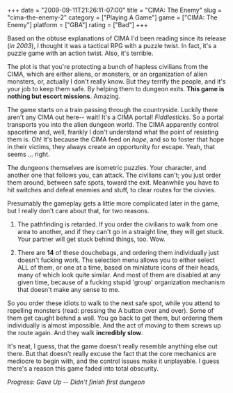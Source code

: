 +++
date = "2009-09-11T21:26:11-07:00"
title = "CIMA: The Enemy"
slug = "cima-the-enemy-2"
category = ["Playing A Game"]
game = ["CIMA: The Enemy"]
platform = ["GBA"]
rating = ["Bad"]
+++

Based on the obtuse explanations of CIMA I'd been reading since its release (<i>in 2003</i>), I thought it was a tactical RPG with a puzzle twist.  In fact, it's a puzzle game with an action twist.  Also, it's terrible.

The plot is that you're protecting a bunch of hapless civilians from the CIMA, which are either aliens, or monsters, or an organization of alien monsters, or, actually I don't really know.  But they terrify the people, and it's your job to keep them safe.  By helping them to dungeon exits.  <b>This game is nothing but escort missions</b>.  Amazing.

The game starts on a train passing through the countryside.  Luckily there aren't any CIMA out here-- wait!  It's a CIMA portal!  <i>Fiddlesticks</i>.  So a portal transports you into the alien dungeon world.  The CIMA apparently control spacetime and, well, frankly I don't understand what the point of resisting them is.  Oh!  It's because the CIMA feed on <i>hope</i>, and so to foster that hope in their victims, they always create an opportunity for escape.  Yeah, that seems ... right.

The dungeons themselves are isometric puzzles.  Your character, and another one that follows you, can attack.  The civilians can't; you just order them around, between safe spots, toward the exit.  Meanwhile you have to hit switches and defeat enemies and stuff, to clear routes for the civvies.

Presumably the gameplay gets a little more complicated later in the game, but I really don't care about that, for two reasons.

1) The pathfinding is retarded.  If you order the civilians to walk from one area to another, and if they can't go in a straight line, they will get stuck.  Your partner will get stuck behind things, too.  Wow.

2) There are <b>14</b> of these douchebags, and ordering them individually just doesn't fucking work.  The selection menu allows you to either select ALL of them, or one at a time, based on miniature icons of their heads, many of which look quite similar.  And most of them are disabled at any given time, because of a fucking stupid 'group' organization mechanism that doesn't make any sense to me.

So you order these idiots to walk to the next safe spot, while you attend to repelling monsters (read: pressing the A button over and over).  Some of them get caught behind a wall.  You go back to get them, but ordering them individually is almost impossible.  And the act of <i>moving</i> to them screws up the route again.  And they walk <b>incredibly slow</b>.

It's neat, I guess, that the game doesn't really resemble anything else out there.  But that doesn't really excuse the fact that the core mechanics are mediocre to begin with, and the control issues make it unplayable.  I guess there's a reason this game faded into total obscurity.

<i>Progress: Gave Up -- Didn't finish first dungeon</i>